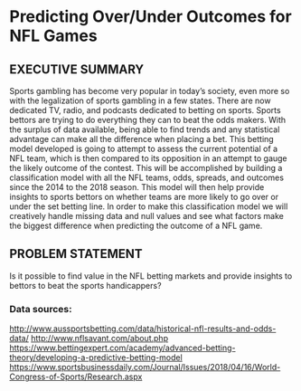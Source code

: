 # Predicting Over/Under Outcomes for NFL Games

## EXECUTIVE SUMMARY

Sports gambling has become very popular in today’s society, even more so with the legalization of sports gambling in  a few states. There are now dedicated TV, radio, and podcasts dedicated to betting on sports. Sports bettors are trying to do everything they can to beat the odds makers. With the surplus of data available, being able to find trends and any statistical advantage can make all the difference when placing a bet. This betting model developed is going to attempt to assess the current potential of a NFL team, which is then compared to its opposition in an attempt to gauge the likely outcome of the contest. This will be accomplished by building a classification model with all the NFL teams, odds, spreads, and outcomes since the 2014 to the 2018 season. This model will then help provide insights to sports bettors on whether teams are more likely to go over or under the set betting line. In order to make this classification model we will creatively handle missing data and null values and see what factors make the biggest difference when predicting the outcome of a NFL game.

## PROBLEM STATEMENT

Is it possible to find value in the NFL betting markets and provide insights to bettors to beat the sports handicappers?


### Data sources:

http://www.aussportsbetting.com/data/historical-nfl-results-and-odds-data/
http://www.nflsavant.com/about.php
https://www.bettingexpert.com/academy/advanced-betting-theory/developing-a-predictive-betting-model
https://www.sportsbusinessdaily.com/Journal/Issues/2018/04/16/World-Congress-of-Sports/Research.aspx
